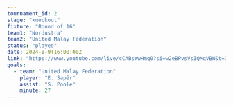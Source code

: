 ```yaml
---
tournament_id: 2
stage: "knockout"
fixture: "Round of 16"
team1: "Nordustra"
team2: "United Malay Federation"
status: "played"
date: 2024-8-9T16:00:00Z
link: "https://www.youtube.com/live/cCABsWwHmq0?si=w2eBPvsVsIQMqVBW&t=37"
goals:
  - team: "United Malay Federation"
    player: "E. Šapêr"
    assist: "S. Poole"
    minute: 27
---
```

